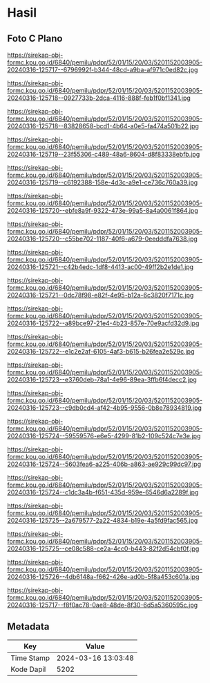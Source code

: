 # Hasil

## Foto C Plano

https://sirekap-obj-formc.kpu.go.id/6840/pemilu/pdpr/52/01/15/20/03/5201152003905-20240316-125717--6796992f-b344-48cd-a9ba-af971c0ed82c.jpg

https://sirekap-obj-formc.kpu.go.id/6840/pemilu/pdpr/52/01/15/20/03/5201152003905-20240316-125718--0927733b-2dca-4116-888f-feb1f0bf1341.jpg

https://sirekap-obj-formc.kpu.go.id/6840/pemilu/pdpr/52/01/15/20/03/5201152003905-20240316-125718--83828658-bcd1-4b64-a0e5-fa474a501b22.jpg

https://sirekap-obj-formc.kpu.go.id/6840/pemilu/pdpr/52/01/15/20/03/5201152003905-20240316-125719--23f55306-c489-48a6-8604-d8f83338ebfb.jpg

https://sirekap-obj-formc.kpu.go.id/6840/pemilu/pdpr/52/01/15/20/03/5201152003905-20240316-125719--c6192388-158e-4d3c-a9e1-ce736c760a39.jpg

https://sirekap-obj-formc.kpu.go.id/6840/pemilu/pdpr/52/01/15/20/03/5201152003905-20240316-125720--ebfe8a9f-9322-473e-99a5-8a4a0061f864.jpg

https://sirekap-obj-formc.kpu.go.id/6840/pemilu/pdpr/52/01/15/20/03/5201152003905-20240316-125720--c55be702-1187-40f6-a679-0eedddfa7638.jpg

https://sirekap-obj-formc.kpu.go.id/6840/pemilu/pdpr/52/01/15/20/03/5201152003905-20240316-125721--c42b4edc-1df8-4413-ac00-49ff2b2e1de1.jpg

https://sirekap-obj-formc.kpu.go.id/6840/pemilu/pdpr/52/01/15/20/03/5201152003905-20240316-125721--0dc78f98-e82f-4e95-b12a-6c3820f7171c.jpg

https://sirekap-obj-formc.kpu.go.id/6840/pemilu/pdpr/52/01/15/20/03/5201152003905-20240316-125722--a89bce97-21e4-4b23-857e-70e9acfd32d9.jpg

https://sirekap-obj-formc.kpu.go.id/6840/pemilu/pdpr/52/01/15/20/03/5201152003905-20240316-125722--e1c2e2af-6105-4af3-b615-b26fea2e529c.jpg

https://sirekap-obj-formc.kpu.go.id/6840/pemilu/pdpr/52/01/15/20/03/5201152003905-20240316-125723--e3760deb-78a1-4e96-89ea-3ffb6f4decc2.jpg

https://sirekap-obj-formc.kpu.go.id/6840/pemilu/pdpr/52/01/15/20/03/5201152003905-20240316-125723--c9db0cd4-af42-4b95-9556-0b8e78934819.jpg

https://sirekap-obj-formc.kpu.go.id/6840/pemilu/pdpr/52/01/15/20/03/5201152003905-20240316-125724--59559576-e6e5-4299-81b2-109c524c7e3e.jpg

https://sirekap-obj-formc.kpu.go.id/6840/pemilu/pdpr/52/01/15/20/03/5201152003905-20240316-125724--5603fea6-a225-406b-a863-ae929c99dc97.jpg

https://sirekap-obj-formc.kpu.go.id/6840/pemilu/pdpr/52/01/15/20/03/5201152003905-20240316-125724--c1dc3a4b-f651-435d-959e-6546d6a2289f.jpg

https://sirekap-obj-formc.kpu.go.id/6840/pemilu/pdpr/52/01/15/20/03/5201152003905-20240316-125725--2a679577-2a22-4834-b19e-4a5fd9fac565.jpg

https://sirekap-obj-formc.kpu.go.id/6840/pemilu/pdpr/52/01/15/20/03/5201152003905-20240316-125725--ce08c588-ce2a-4cc0-b443-82f2d54cbf0f.jpg

https://sirekap-obj-formc.kpu.go.id/6840/pemilu/pdpr/52/01/15/20/03/5201152003905-20240316-125726--4db6148a-f662-426e-ad0b-5f8a453c601a.jpg

https://sirekap-obj-formc.kpu.go.id/6840/pemilu/pdpr/52/01/15/20/03/5201152003905-20240316-125717--f8f0ac78-0ae8-48de-8f30-6d5a5360595c.jpg


## Metadata

| Key        | Value               |
| ---------- | ------------------- |
| Time Stamp | 2024-03-16 13:03:48 |
| Kode Dapil | 5202                |



